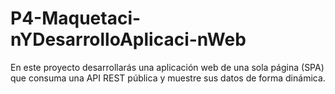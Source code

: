 # P4-Maquetaci-nYDesarrolloAplicaci-nWeb
En este proyecto desarrollarás una aplicación web de una sola página (SPA) que consuma una API REST pública y muestre sus datos de forma dinámica.
